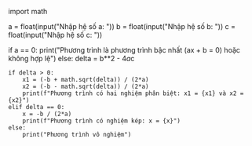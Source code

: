 import math

a = float(input("Nhập hệ số a: "))
b = float(input("Nhập hệ số b: "))
c = float(input("Nhập hệ số c: "))

if a == 0:
        print("Phương trình là phương trình bậc nhất (ax + b = 0) hoặc không hợp lệ")
else:
    delta = b**2 - 4*a*c

    if delta > 0:
        x1 = (-b + math.sqrt(delta)) / (2*a)
        x2 = (-b - math.sqrt(delta)) / (2*a)
        print(f"Phương trình có hai nghiệm phân biệt: x1 = {x1} và x2 = {x2}")
    elif delta == 0:
        x = -b / (2*a)
        print(f"Phương trình có nghiệm kép: x = {x}")
    else:
        print("Phương trình vô nghiệm")
